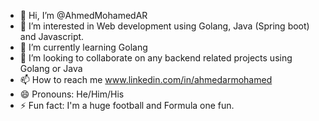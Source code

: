 - 👋 Hi, I’m @AhmedMohamedAR
- 👀 I’m interested in Web development using Golang, Java (Spring boot) and Javascript.
- 🌱 I’m currently learning Golang
- 💞️ I’m looking to collaborate on any backend related projects using Golang or Java
- 📫 How to reach me www.linkedin.com/in/ahmedarmohamed
- 😄 Pronouns: He/Him/His
- ⚡ Fun fact: I'm a huge football and Formula one fun.

<!---
AhmedMohamedAR/AhmedMohamedAR is a ✨ special ✨ repository because its `README.md` (this file) appears on your GitHub profile.
You can click the Preview link to take a look at your changes.
--->
